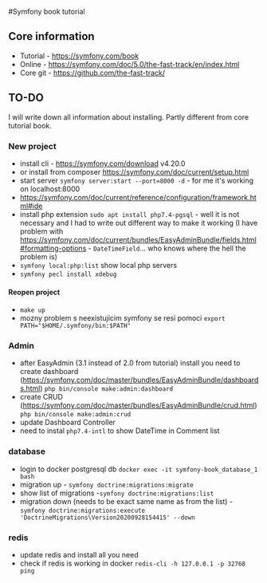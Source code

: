 #Symfony book tutorial

## Core information

* Tutorial - https://symfony.com/book
* Online - https://symfony.com/doc/5.0/the-fast-track/en/index.html
* Core git - https://github.com/the-fast-track/

## TO-DO

I will write down all information about installing. Partly different from core tutorial book.

### New project
* install cli - https://symfony.com/download v4.20.0
* or install from composer https://symfony.com/doc/current/setup.html
* start server `symfony server:start --port=8000 -d` - for me it's working on localhost:8000
* https://symfony.com/doc/current/reference/configuration/framework.html#ide
* install php extension `sudo apt install php7.4-pgsql` - well it is not necessary and I had to write out different way to make it working (I have problem with https://symfony.com/doc/current/bundles/EasyAdminBundle/fields.html#formatting-options - `DateTimeField`... who knows where the hell the problem is)
* `symfony local:php:list` show local php servers
* `symfony pecl install xdebug`

#### Reopen project
* `make up`
* mozny problem s neexistujicim symfony se resi pomoci `export PATH="$HOME/.symfony/bin:$PATH"`

### Admin
* after EasyAdmin (3.1 instead of 2.0 from tutorial) install you need to create dashboard (https://symfony.com/doc/master/bundles/EasyAdminBundle/dashboards.html) `php bin/console make:admin:dashboard`
* create CRUD (https://symfony.com/doc/master/bundles/EasyAdminBundle/crud.html) `php bin/console make:admin:crud`
* update Dashboard Controller
* need to instal `php7.4-intl` to show DateTime in Comment list

### database
* login to docker postgresql db `docker exec -it symfony-book_database_1 bash`
* migration up - `symfony doctrine:migrations:migrate`
* show list of migrations -`symfony doctrine:migrations:list`
* migration down (needs to be exact same name as from the list) - `symfony doctrine:migrations:execute 'DoctrineMigrations\Version20200928154415' --down` 

### redis
* update redis and install all you need
* check if redis is working in docker `redis-cli -h 127.0.0.1 -p 32768 ping`
